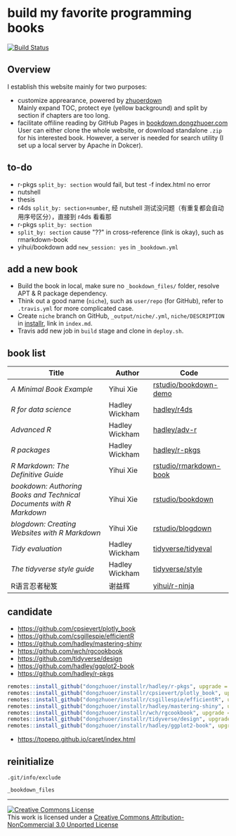 # build my favorite programming books
[![Build Status](https://travis-ci.com/dongzhuoer/autobookdown.svg?branch=master)](https://travis-ci.com/dongzhuoer/autobookdown)



## Overview

I establish this website mainly for two purposes:

- customize apprearance, powered by [zhuoerdown](https://github.com/dongzhuoer/zhuoerdown)  
  Mainly expand TOC, protect eye (yellow background) and split by section if chapters are too long.  
- facilitate offiline reading by GitHub Pages in [bookdown.dongzhuoer.com](https://github.com/dongzhuoer/bookdown.dongzhuoer.com)  
  User can either clone the whole website, or download standalone `.zip` for his interested book. However, a server is needed for search utility (I set up a local server by Apache in Dokcer).



## to-do

- r-pkgs `split_by: section` would fail, but test -f index.html no error
- nutshell
- thesis
- r4ds `split_by: section+number`, 经 nutshell 测试没问题（有重复都会自动用序号区分），直接到 r4ds 看看那
- r-pkgs `split_by: section`
- `split_by: section` cause "??" in cross-reference (link is okay), such as rmarkdown-book
- yihui/bookdown add `new_session: yes` in `_bookdown.yml`



## add a new book

- Build the book in local, make sure no `_bookdown_files/` folder, resolve APT & R package dependency.
- Think out a good name (`niche`), such as `user/repo` (for GitHub), refer to `.travis.yml` for more complicated case.
- Create `niche` branch on GitHub, `_output/niche/.yml`, `niche/DESCRIPTION` in [installr](https://github.com/dongzhuoer/installr), link in `index.md`.
- Travis add new job in `build` stage and clone in `deploy.sh`.



## book list

| Title                                                               | Author         | Code                                                                              |
|---------------------------------------------------------------------|----------------|-----------------------------------------------------------------------------------|
| _A Minimal Book Example_                                            | Yihui Xie      | [rstudio/bookdown-demo](https://github.com/rstudio/bookdown-demo)                 |
| _R for data science_                                                | Hadley Wickham | [hadley/r4ds](https://github.com/hadley/r4ds)                                     |
| _Advanced R_                                                        | Hadley Wickham | [hadley/adv-r](https://github.com/hadley/adv-r)                                   |
| _R packages_                                                        | Hadley Wickham | [hadley/r-pkgs](https://github.com/hadley/r-pkgs)                                 |
| _R Markdown: The Definitive Guide_                                  | Yihui Xie      | [rstudio/rmarkdown-book](https://github.com/rstudio/rmarkdown-book)               |
| _bookdown: Authoring Books and Technical Documents with R Markdown_ | Yihui Xie      | [rstudio/bookdown](https://github.com/rstudio/bookdown/tree/master/inst/examples) |
| _blogdown: Creating Websites with R Markdown_                       | Yihui Xie      | [rstudio/blogdown](https://github.com/rstudio/blogdown/tree/master/docs)          |
| _Tidy evaluation_                                                   | Hadley Wickham | [tidyverse/tidyeval](https://github.com/tidyverse/tidyeval)                       |
| _The tidyverse style guide_                                         | Hadley Wickham | [tidyverse/style](https://github.com/tidyverse/style)                             |
| R语言忍者秘笈                                                             | 谢益辉            | [yihui/r-ninja](https://github.com/yihui/r-ninja)                                 |



## candidate

- https://github.com/cpsievert/plotly_book
- https://github.com/csgillespie/efficientR
- https://github.com/hadley/mastering-shiny
- https://github.com/wch/rgcookbook
- https://github.com/tidyverse/design
- https://github.com/hadley/ggplot2-book
- https://github.com/hadley/r-pkgs

```r
remotes::install_github("dongzhuoer/installr/hadley/r-pkgs", upgrade = TRUE)
remotes::install_github("dongzhuoer/installr/cpsievert/plotly_book", upgrade = TRUE)
remotes::install_github("dongzhuoer/installr/csgillespie/efficientR", upgrade = TRUE)
remotes::install_github("dongzhuoer/installr/hadley/mastering-shiny", upgrade = TRUE)
remotes::install_github("dongzhuoer/installr/wch/rgcookbook", upgrade = TRUE) # libgdal-dev libprotobuf-dev protobuf-compiler libv8-dev libjq-dev
remotes::install_github("dongzhuoer/installr/tidyverse/design", upgrade = TRUE) 
remotes::install_github("dongzhuoer/installr/hadley/ggplot2-book", upgrade = TRUE) # remotes::install_github("ropensci/USAboundariesData")
```

- https://topepo.github.io/caret/index.html



## reinitialize

`.git/info/exclude`
```
_bookdown_files
```



-----------------------

[![Creative Commons License](https://i.creativecommons.org/l/by-nc/3.0/88x31.png)](http://creativecommons.org/licenses/by-nc/3.0/)  
This work is licensed under a [Creative Commons Attribution-NonCommercial 3.0 Unported License](http://creativecommons.org/licenses/by-nc/3.0/)





